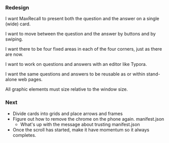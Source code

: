 ### Redesign
I want MaxRecall to present both the question and the answer on a single (wide) card.

I want to move between the question and the answer by buttons and by swiping.

I want there to be four fixed areas in each of the four corners, just as there are now.

I want to work on questions and answers with an editor like Typora.

I want the same questions and answers to be reusable as or within stand-alone web pages.

All graphic elements must size relative to the window size.


### Next

* Divide cards into grids and place arrows and frames
* Figure out how to remove the chrome on the phone again. manifest.json
    * What's up with the message about trusting manifest.json
* Once the scroll has started, make it have momentum so it always completes.